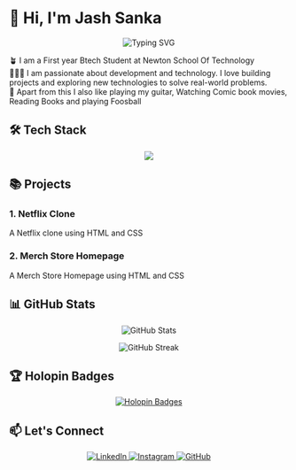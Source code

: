 # 👋 Hi, I'm Jash Sanka

<p align="center">
  <img src="https://readme-typing-svg.herokuapp.com?font=Fira+Code&size=22&duration=3000&pause=1000&color=F75C7E&center=true&vCenter=true&width=435&lines=Development;Tech;Problem+Solving" alt="Typing SVG" />
</p>


🪴 I am a First year Btech Student at Newton School Of Technology
<br>
👨🏻‍💻 I am passionate about development and technology. I love building projects and exploring new technologies to solve real-world problems.
<br>
🤩 Apart from this I also like playing my guitar, Watching Comic book movies, Reading Books and playing Foosball 

## 🛠️ Tech Stack

<p align="center">
  <img src="https://skillicons.dev/icons?i=html,css,cpp,java,python" />
</p>

## 📚 Projects

### 1. Netflix Clone
A Netflix clone using HTML and CSS

### 2. Merch Store Homepage
A Merch Store Homepage using HTML and CSS

## 📊 GitHub Stats

<p align="center">
  <img src="https://github-readme-stats.vercel.app/api?username=JashSanka&show_icons=true&theme=radical" alt="GitHub Stats" />
</p>

<p align="center">
  <img src="https://github-readme-streak-stats.herokuapp.com/?user=JashSanka&theme=radical" alt="GitHub Streak" />
</p>

## 🏆 Holopin Badges

<p align="center">
  <a href="https://holopin.io/@jashsanka">
    <img src="https://holopin.io/api/user/board?user=jashsanka" alt="Holopin Badges" />
  </a>
</p>

## 📫 Let's Connect

<p align="center">
  <a href="https://www.linkedin.com/in/jash-sanka-329760376/">
    <img src="https://skillicons.dev/icons?i=linkedin" alt="LinkedIn" />
  </a>
  <a href="https://www.instagram.com/jashsanka616/">
    <img src="https://skillicons.dev/icons?i=instagram" alt="Instagram" />
  </a>
  <a href="https://github.com/JashSanka">
    <img src="https://skillicons.dev/icons?i=github" alt="GitHub" />
  </a>
</p>
